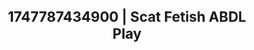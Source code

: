 ---
categories:
- Sultry voice
- NSFW role reversal
- Giantess fetish
- Dreamy pleasure
- Shadow kink
image: /assets/images/1747787434900.jpg
layout: post
seo:
  description: Featured content with sensual ABDL Play, Scat Fetish. HD images available.
  keywords: ABDL Play, Scat Fetish
  og_image: /assets/images/1747787434900.jpg
  schema_type: VisualArtwork
tags:
- ABDL Play
- '#1747787434900'
- Scat Fetish
title: 1747787434900 | Scat Fetish ABDL Play
---
